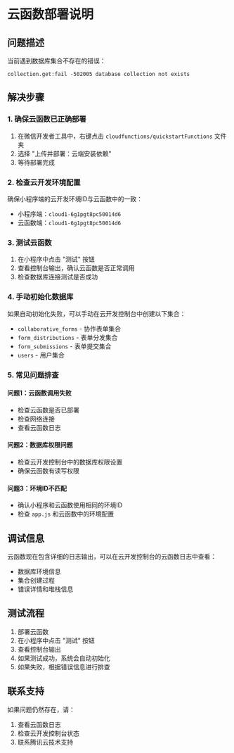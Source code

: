 # 云函数部署说明

## 问题描述

当前遇到数据库集合不存在的错误：
```
collection.get:fail -502005 database collection not exists
```

## 解决步骤

### 1. 确保云函数已正确部署

1. 在微信开发者工具中，右键点击 `cloudfunctions/quickstartFunctions` 文件夹
2. 选择 "上传并部署：云端安装依赖"
3. 等待部署完成

### 2. 检查云开发环境配置

确保小程序端的云开发环境ID与云函数中的一致：
- 小程序端：`cloud1-6g1pgt8pc50014d6`
- 云函数端：`cloud1-6g1pgt8pc50014d6`

### 3. 测试云函数

1. 在小程序中点击 "测试" 按钮
2. 查看控制台输出，确认云函数是否正常调用
3. 检查数据库连接测试是否成功

### 4. 手动初始化数据库

如果自动初始化失败，可以手动在云开发控制台中创建以下集合：
- `collaborative_forms` - 协作表单集合
- `form_distributions` - 表单分发集合  
- `form_submissions` - 表单提交集合
- `users` - 用户集合

### 5. 常见问题排查

#### 问题1：云函数调用失败
- 检查云函数是否已部署
- 检查网络连接
- 查看云函数日志

#### 问题2：数据库权限问题
- 检查云开发控制台中的数据库权限设置
- 确保云函数有读写权限

#### 问题3：环境ID不匹配
- 确认小程序和云函数使用相同的环境ID
- 检查 `app.js` 和云函数中的环境配置

## 调试信息

云函数现在包含详细的日志输出，可以在云开发控制台的云函数日志中查看：
- 数据库环境信息
- 集合创建过程
- 错误详情和堆栈信息

## 测试流程

1. 部署云函数
2. 在小程序中点击 "测试" 按钮
3. 查看控制台输出
4. 如果测试成功，系统会自动初始化
5. 如果失败，根据错误信息进行排查

## 联系支持

如果问题仍然存在，请：
1. 查看云函数日志
2. 检查云开发控制台状态
3. 联系腾讯云技术支持
